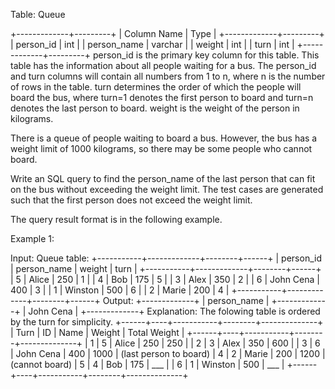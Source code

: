  Table: Queue
 
 
 +-------------+---------+
 | Column Name | Type    |
 +-------------+---------+
 | person_id   | int     |
 | person_name | varchar |
 | weight      | int     |
 | turn        | int     |
 +-------------+---------+
 person_id is the primary key column for this table.
 This table has the information about all people waiting for a bus.
 The person_id and turn columns will contain all numbers from 1 to n, where n
 is the number of rows in the table.
 turn determines the order of which the people will board the bus, where
 turn=1 denotes the first person to board and turn=n denotes the last person
 to board.
 weight is the weight of the person in kilograms.
 
 
 
 
 There is a queue of people waiting to board a bus. However, the bus has a
 weight limit of 1000 kilograms, so there may be some people who cannot
 board.
 
 Write an SQL query to find the person_name of the last person that can fit
 on the bus without exceeding the weight limit. The test cases are generated
 such that the first person does not exceed the weight limit.
 
 The query result format is in the following example.
 
 
 Example 1:
 
 
 Input: 
 Queue table:
 +-----------+-------------+--------+------+
 | person_id | person_name | weight | turn |
 +-----------+-------------+--------+------+
 | 5         | Alice       | 250    | 1    |
 | 4         | Bob         | 175    | 5    |
 | 3         | Alex        | 350    | 2    |
 | 6         | John Cena   | 400    | 3    |
 | 1         | Winston     | 500    | 6    |
 | 2         | Marie       | 200    | 4    |
 +-----------+-------------+--------+------+
 Output: 
 +-------------+
 | person_name |
 +-------------+
 | John Cena   |
 +-------------+
 Explanation: The folowing table is ordered by the turn for simplicity.
 +------+----+-----------+--------+--------------+
 | Turn | ID | Name      | Weight | Total Weight |
 +------+----+-----------+--------+--------------+
 | 1    | 5  | Alice     | 250    | 250          |
 | 2    | 3  | Alex      | 350    | 600          |
 | 3    | 6  | John Cena | 400    | 1000         | (last person to board)
 | 4    | 2  | Marie     | 200    | 1200         | (cannot board)
 | 5    | 4  | Bob       | 175    | ___          |
 | 6    | 1  | Winston   | 500    | ___          |
 +------+----+-----------+--------+--------------+
 
 


